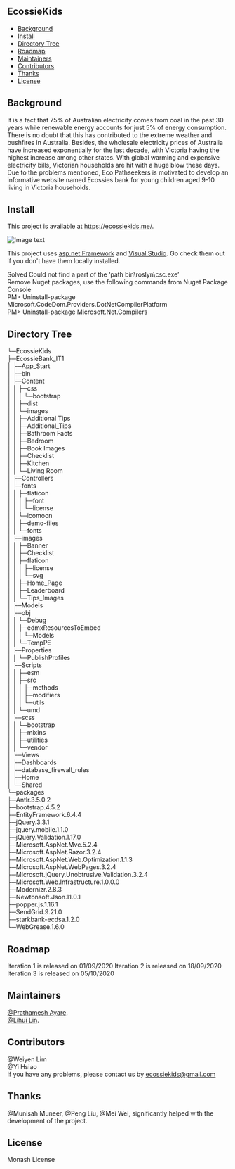 ## EcossieKids

- [Background](#background)
- [Install](#install)
- [Directory Tree](#diretiry)
- [Roadmap](#roadmap)
- [Maintainers](#maintainers)
- [Contributors](#contributors)
- [Thanks](#thanks)
- [License](#license)

## Background

It is a fact that 75% of Australian electricity comes from coal in the past 30 years while renewable energy accounts for just 5% of energy consumption. There is no doubt that this has contributed to the extreme weather and bushfires in Australia. Besides, the wholesale electricity prices of Australia have increased exponentially for the last decade, with Victoria having the highest increase among other states. With global warming and expensive electricity bills, Victorian households are hit with a huge blow these days. Due to the problems mentioned, Eco Pathseekers is motivated to develop an informative website named Ecossies bank for young children aged 9-10 living in Victoria households. 

## Install
This project is available at https://ecossiekids.me/.  
  
![Image text](https://s1.ax1x.com/2020/10/25/BemERI.md.png)  
  
This project uses [asp.net Framework](https://dotnet.microsoft.com/apps/aspnet) and [Visual Studio](https://visualstudio.microsoft.com/).
Go check them out if you don't have them locally installed.  

Solved Could not find a part of the ‘path bin\roslyn\csc.exe’  
Remove Nuget packages, use the following commands from Nuget Package Console  
PM> Uninstall-package Microsoft.CodeDom.Providers.DotNetCompilerPlatform  
PM> Uninstall-package Microsoft.Net.Compilers  

## Directory Tree
 └─EcossieKids  
    ├─EcossieBank_IT1  
    │  ├─App_Start  
    │  ├─bin  
    │  ├─Content  
    │  │  ├─css  
    │  │  │  └─bootstrap  
    │  │  ├─dist  
    │  │  └─images  
    │  │      ├─Additional Tips  
    │  │      ├─Additional_Tips  
    │  │      ├─Bathroom Facts  
    │  │      ├─Bedroom  
    │  │      ├─Book Images  
    │  │      ├─Checklist  
    │  │      ├─Kitchen  
    │  │      └─Living Room  
    │  ├─Controllers  
    │  ├─fonts  
    │  │  ├─flaticon  
    │  │  │  ├─font  
    │  │  │  └─license  
    │  │  └─icomoon  
    │  │      ├─demo-files  
    │  │      └─fonts  
    │  ├─images  
    │  │  ├─Banner  
    │  │  ├─Checklist  
    │  │  ├─flaticon  
    │  │  │  ├─license  
    │  │  │  └─svg  
    │  │  ├─Home_Page  
    │  │  ├─Leaderboard  
    │  │  └─Tips_Images  
    │  ├─Models  
    │  ├─obj  
    │  │  └─Debug  
    │  │      ├─edmxResourcesToEmbed  
    │  │      │  └─Models  
    │  │      └─TempPE  
    │  ├─Properties  
    │  │  └─PublishProfiles  
    │  ├─Scripts  
    │  │  ├─esm  
    │  │  ├─src  
    │  │  │  ├─methods  
    │  │  │  ├─modifiers  
    │  │  │  └─utils  
    │  │  └─umd  
    │  ├─scss  
    │  │  └─bootstrap  
    │  │      ├─mixins  
    │  │      ├─utilities  
    │  │      └─vendor  
    │  └─Views  
    │      ├─Dashboards  
    │      ├─database_firewall_rules  
    │      ├─Home  
    │      └─Shared  
    └─packages  
        ├─Antlr.3.5.0.2  
        ├─bootstrap.4.5.2  
        ├─EntityFramework.6.4.4         
        ├─jQuery.3.3.1  
        ├─jquery.mobile.1.1.0  
        ├─jQuery.Validation.1.17.0  
        ├─Microsoft.AspNet.Mvc.5.2.4  
        ├─Microsoft.AspNet.Razor.3.2.4  
        ├─Microsoft.AspNet.Web.Optimization.1.1.3  
        ├─Microsoft.AspNet.WebPages.3.2.4  
        ├─Microsoft.jQuery.Unobtrusive.Validation.3.2.4  
        ├─Microsoft.Web.Infrastructure.1.0.0.0  
        ├─Modernizr.2.8.3  
        ├─Newtonsoft.Json.11.0.1  
        ├─popper.js.1.16.1  
        ├─SendGrid.9.21.0  
        ├─starkbank-ecdsa.1.2.0  
        └─WebGrease.1.6.0  

## Roadmap 
  Iteration 1 is released on 01/09/2020
  Iteration 2 is released on 18/09/2020
  Iteration 3 is released on 05/10/2020

## Maintainers

[@Prathamesh Ayare](https://github.com/paya0001).  
[@Lihui Lin](https://github.com/againstllh).  



## Contributors

@Weiyen Lim   
@Yi Hsiao  
If you have any problems, please contact us by ecossiekids@gmail.com



## Thanks
@Munisah Muneer,  @Peng Liu,  @Mei Wei, significantly helped with the development of the project. 

## License
Monash License  
